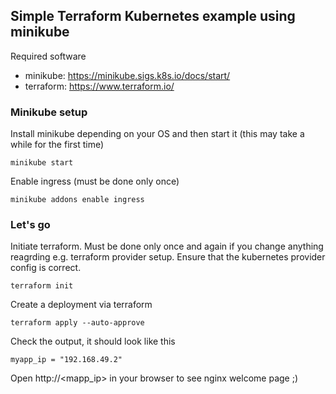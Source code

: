 ## Simple Terraform Kubernetes example using minikube

Required software
- minikube: https://minikube.sigs.k8s.io/docs/start/
- terraform: https://www.terraform.io/

### Minikube setup
Install minikube depending on your OS and then start it (this may take a while for the first time)
```
minikube start
```

Enable ingress (must be done only once)
```
minikube addons enable ingress
```

### Let's go

Initiate terraform. Must be done only once and again if you change anything reagrding e.g. terraform provider setup. Ensure that the kubernetes provider config is correct.

```
terraform init
```

Create a deployment via terraform
```
terraform apply --auto-approve
```

Check the output, it should look like this
```
myapp_ip = "192.168.49.2"
```

Open http://<mapp_ip> in your browser to see nginx welcome page ;)
